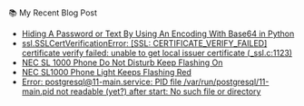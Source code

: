 <!-- BLOG-POST-LIST:START -->
<!-- BLOG-POST-LIST:END -->


📚 My Recent Blog Post
<!-- BLOG-POST-LIST:START -->
- [Hiding A Password or Text By Using An Encoding With Base64 in Python](https://www.projectflakes.com/2021/11/hiding-password-or-text-by-using.html)
- [ssl.SSLCertVerificationError: [SSL: CERTIFICATE_VERIFY_FAILED] certificate verify failed: unable to get local issuer certificate &lpar;_ssl.c:1123&rpar;](https://www.projectflakes.com/2021/11/sslsslcertverificationerror-ssl.html)
- [NEC SL 1000 Phone Do Not Disturb Keep Flashing On](https://www.projectflakes.com/2021/11/nec-sl-1000-phone-do-not-disturb-keep.html)
- [NEC SL1000 Phone Light Keeps Flashing Red](https://www.projectflakes.com/2021/11/nec-sl1000-phone-light-keeps-flashing.html)
- [Error: postgresql@11-main.service: PID file /var/run/postgresql/11-main.pid not readable &lpar;yet?&rpar; after start: No such file or directory](https://www.projectflakes.com/2021/04/error-postgresql11-mainservice-pid-file.html)
<!-- BLOG-POST-LIST:END -->

<!-- Aal, The Adventurer.
I just went on with everything along the road.

![Aal's GitHub stats](https://github-readme-stats.vercel.app/api?username=altela&count_private=true&theme=github_dark&hide_border=true&show_icons=true&include_all_commits=true&custom_title=Quest%20Stats)

I came to a debate club with Dragons, few times.

[![Top Langs](https://github-readme-stats.vercel.app/api/top-langs/?username=altela&layout=compact&theme=github_dark&hide_border=true&custom_title=Dragon%20%Words%20I%20Speak)](https://github.com/anuraghazra/github-readme-stats)
 -->
